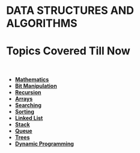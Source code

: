 <h1><b>DATA STRUCTURES AND ALGORITHMS</b></h1>
<h1>Topics Covered Till Now</h1>
<br>


<ul>
<li ><b><a href="https://github.com/kaustubh0777/DSA_CRACKED/tree/master/maths">Mathematics</a></b></li>
<li ><b><a href="https://github.com/kaustubh0777/DSA_CRACKED/tree/master/bit_manipulation">Bit Manipulation</a></b></li>
<li><b><a href="https://github.com/kaustubh0777/DSA_CRACKED/tree/master/recursion">Recursion</a><b></li>
<li><b><a href="https://github.com/kaustubh0777/DSA_CRACKED/tree/master/arrays">Arrays</a></li>
<li><b><a href="https://github.com/kaustubh0777/DSA_CRACKED/tree/master/searching">Searching</a></li>
<li><b><a href="https://github.com/kaustubh0777/DSA_CRACKED/tree/master/sorting">Sorting</a></li>
<li><b><a href="https://github.com/kaustubh0777/DSA_CRACKED/tree/master/linked_list">Linked List</a></li>
<li><b><a href="https://github.com/kaustubh0777/DSA_CRACKED/tree/master/stack">Stack</a></li>
<li><b><a href="https://github.com/kaustubh0777/DSA_CRACKED/tree/master/queue">Queue</a></li>
<li><b><a href="https://github.com/kaustubh0777/DSA_CRACKED/tree/master/tree">Trees</a></li>
<li><b><a href="https://github.com/kaustubh0777/DSA_CRACKED/tree/master/dynamic_programming">Dynamic Programming</a></li>
</ul>